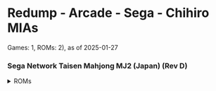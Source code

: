 # Redump - Arcade - Sega - Chihiro MIAs
Games: 1, ROMs: 2), as of 2025-01-27
### Sega Network Taisen Mahjong MJ2 (Japan) (Rev D)
<details>
<summary>ROMs</summary>
Sega Network Taisen Mahjong MJ2 (Japan) (Rev D) (Track 1).bin, CRC: 3538baf7

Sega Network Taisen Mahjong MJ2 (Japan) (Rev D) (Track 3).bin, CRC: bcf318ce

</details>

